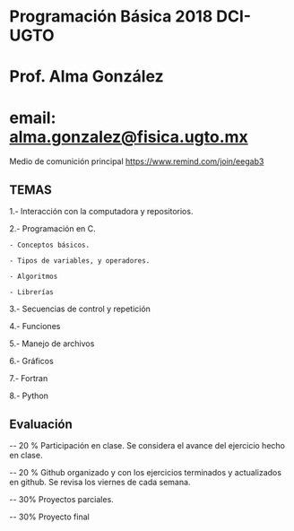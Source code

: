 # Programación Básica 2018 DCI-UGTO

# Prof. Alma González 
# email: alma.gonzalez@fisica.ugto.mx

Medio de comunición principal https://www.remind.com/join/eegab3

## TEMAS

1.- Interacción con la computadora y repositorios. 

2.- Programación en C. 

    - Conceptos básicos.

    - Tipos de variables, y operadores.
    
    - Algoritmos
    
    - Librerías

3.- Secuencias de control y repetición

4.- Funciones

5.- Manejo de archivos

6.- Gráficos

7.- Fortran

8.- Python

## Evaluación

-- 20 % Participación en clase. Se considera el avance del ejercicio hecho en clase.

-- 20 % Github organizado y con los ejercicios terminados y actualizados en github. Se revisa los viernes de cada semana. 

-- 30% Proyectos parciales.

-- 30% Proyecto final


